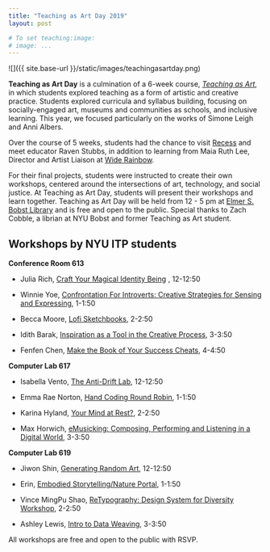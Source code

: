 ```yaml
---
title: "Teaching as Art Day 2019"
layout: post

# To set teaching:image:
# image: ...
---
```


![]({{ site.base-url }}/static/images/teachingasartday.png)


**Teaching as Art Day** is a culmination of a 6-week course, [*Teaching as Art*](https://github.com/teachingasart/2019), in which students explored teaching as a form of artistic and creative practice. Students explored curricula and syllabus building, focusing on socially-engaged art, museums and communities as schools, and inclusive learning. This year, we focused particularly on the works of Simone Leigh and Anni Albers. 

Over the course of 5 weeks, students had the chance to visit [Recess](https://www.recessart.org/about/) and meet educator Raven Stubbs, in addition to learning from Maia Ruth Lee, Director and Artist Liaison at [Wide Rainbow](http://widerainbow.org/).

For their final projects, students were instructed to create their own workshops, centered around the intersections of art, technology, and social justice. At Teaching as Art Day, students will present their workshops and learn together. Teaching as Art Day will be held from 12 - 5 pm at [Elmer S. Bobst Library](https://www.nyu.edu/academics/libraries/elmer-holmes-bobstlibrary.html) and is free and open to the public. Special thanks to Zach Cobble, a librian at NYU Bobst and former Teaching as Art student.

##  Workshops by NYU ITP students


**Conference Room 613**

+ Julia Rich,
	[Craft Your Magical Identity Being](https://www.eventbrite.com/e/craft-your-magical-identity-being-tickets-57423356806)
, 12-12:50

+ Winnie Yoe, [Confrontation For Introverts: Creative Strategies for Sensing and Expressing](https://www.eventbrite.com/e/confrontation-for-introverts-creative-strategies-for-sensing-expressing-tickets-57410754111), 1-1:50
	
	
+ Becca Moore, [Lofi Sketchbooks](https://www.eventbrite.com/e/lofi-sketchbooks-tickets-57475673286), 2-2:50

+ Idith Barak, [Inspiration as a Tool in the Creative Process](https://www.eventbrite.com/e/inspiration-as-a-tool-in-the-creative-process-tickets-57511219606), 3-3:50

+ Fenfen Chen, [Make the Book of Your Success Cheats](https://www.eventbrite.com/e/make-the-book-of-your-success-cheats-tickets-57419173293), 4-4:50

**Computer Lab 617** 

+ Isabella Vento, [The Anti-Drift Lab](https://thisisawebsite.fyi/antidrift), 12-12:50
 
+ Emma Rae Norton, [Hand Coding Round Robin](https://doodybrains.github.io/hand-coding-round-robin/event/), 1-1:50

+ Karina Hyland, [Your Mind at Rest?](https://www.eventbrite.com/e/your-mind-at-rest-tickets-57418071999), 2-2:50

+ Max Horwich, [eMusicking: Composing, Performing and Listening in a Digital World](https://www.eventbrite.com/e/emusicking-composing-performing-and-listening-in-a-digital-world-tickets-57421256524), 3-3:50

**Computer Lab 619**

+ Jiwon Shin, [Generating Random Art](https://js6450.github.io/generative-random.html), 12-12:50


+ Erin, [Embodied Storytelling/Nature Portal](https://www.eventbrite.com/e/embodied-storytellingnature-portal-tickets-57542557338), 1-1:50

+ Vince MingPu Shao, [ReTypography: Design System for Diversity Workshop](https://www.eventbrite.com/e/retypography-design-system-for-diversity-workshop-tickets-57363513814), 2-2:50

+ Ashley Lewis, [Intro to Data Weaving](https://www.eventbrite.com/e/intro-to-data-weaving-tickets-57418760057), 3-3:50

All workshops are free and open to the public with RSVP. 